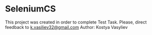 # SeleniumCS
This project was created in order to complete Test Task.
Please, direct feedback to k.vasiliev32@gmail.com
Author: Kostya Vasyliev
